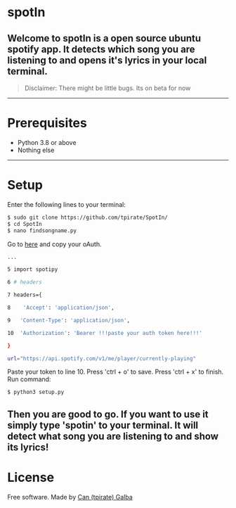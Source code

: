 # spotIn



Welcome to spotIn is a open source ubuntu spotify app. It detects which song you are listening to and opens it's lyrics in 
your local terminal.
----
> Disclaimer: There might be little bugs. Its on beta for now
----
# Prerequisites
* Python 3.8 or above
* Nothing else
----
# Setup
 
Enter the following lines to your terminal:
```sh
$ sudo git clone https://github.com/tpirate/SpotIn/
$ cd SpotIn
$ nano findsongname.py
```
Go to [here] and copy your oAuth.
```sh
...

5 import spotipy

6 # headers

7 headers={

8	 'Accept': 'application/json',

9	'Content-Type': 'application/json',

10	'Authorization': 'Bearer !!!paste your auth token here!!!' 

}

url="https://api.spotify.com/v1/me/player/currently-playing"
```
Paste your token to line 10.
Press 'ctrl + o' to save.
Press 'ctrl + x' to finish.
Run command:
```sh
$ python3 setup.py
```
Then you are good to go.
If you want to use it simply type 'spotin' to your terminal. It will detect what song you are listening to and show its lyrics!
------
# License
Free software. 
Made by [Can (tpirate) Galba]




[here]: <https://developer.spotify.com/console/get-users-currently-playing-track/?market=&additional_types=>
[Can (tpirate) Galba]: <https://twitter.com/lelpirate>
